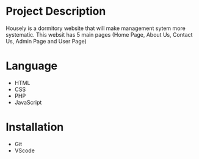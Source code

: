 
# Project Description
Housely is a dormitory website that will make management sytem more systematic.
This websit has 5 main pages (Home Page, About Us, Contact Us, Admin Page and User Page)

# Language
- HTML 
- CSS
- PHP
- JavaScript

# Installation
- Git
- VScode
